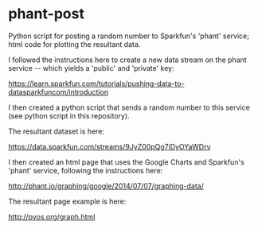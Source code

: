 phant-post
==========

Python script for posting a random number to Sparkfun's 'phant' service; html code for plotting the resultant data.

I followed the instructions here to create a new data stream on the phant service -- which yields a 'public' and 'private' key:

https://learn.sparkfun.com/tutorials/pushing-data-to-datasparkfuncom/introduction

I then created a python script that sends a random number to this service (see python script in this repository).

The resultant dataset is here:

https://data.sparkfun.com/streams/9JyZ00pQg7iDyOYaWDrv

I then created an html page that uses the Google Charts and Sparkfun's 'phant' service, following the instructions here:

http://phant.io/graphing/google/2014/07/07/graphing-data/

The resultant page example is here:

http://pvos.org/graph.html

